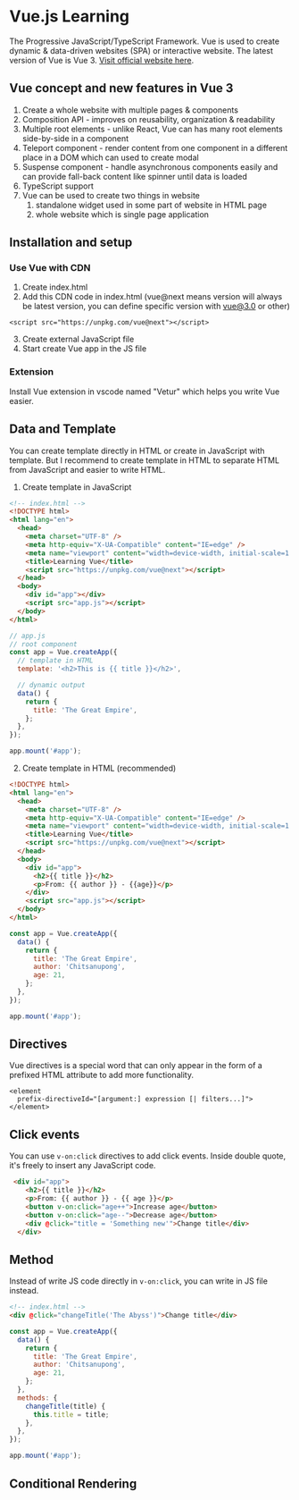# Vue.js Learning

The Progressive JavaScript/TypeScript Framework. Vue is used to create dynamic & data-driven websites (SPA) or interactive website. The latest version of Vue is Vue 3. [Visit official website here](https://vuejs.org/).

## Vue concept and new features in Vue 3

1. Create a whole website with multiple pages & components
2. Composition API - improves on reusability, organization & readability
3. Multiple root elements - unlike React, Vue can has many root elements side-by-side in a component
4. Teleport component - render content from one component in a different place in a DOM which can used to create modal
5. Suspense component - handle asynchronous components easily and can provide fall-back content like spinner until data is loaded
6. TypeScript support
7. Vue can be used to create two things in website
   1. standalone widget used in some part of website in HTML page
   2. whole website which is single page application

## Installation and setup

### Use Vue with CDN

1. Create index.html
2. Add this CDN code in index.html (vue@next means version will always be latest version, you can define specific version with vue@3.0 or other)

```
<script src="https://unpkg.com/vue@next"></script>
```

3. Create external JavaScript file
4. Start create Vue app in the JS file

### Extension

Install Vue extension in vscode named "Vetur" which helps you write Vue easier.

## Data and Template

You can create template directly in HTML or create in JavaScript with template. But I recommend to create template in HTML to separate HTML from JavaScript and easier to write HTML.

1. Create template in JavaScript

```html
<!-- index.html -->
<!DOCTYPE html>
<html lang="en">
  <head>
    <meta charset="UTF-8" />
    <meta http-equiv="X-UA-Compatible" content="IE=edge" />
    <meta name="viewport" content="width=device-width, initial-scale=1.0" />
    <title>Learning Vue</title>
    <script src="https://unpkg.com/vue@next"></script>
  </head>
  <body>
    <div id="app"></div>
    <script src="app.js"></script>
  </body>
</html>
```

```javascript
// app.js
// root component
const app = Vue.createApp({
  // template in HTML
  template: '<h2>This is {{ title }}</h2>',

  // dynamic output
  data() {
    return {
      title: 'The Great Empire',
    };
  },
});

app.mount('#app');
```

2. Create template in HTML (recommended)

```html
<!DOCTYPE html>
<html lang="en">
  <head>
    <meta charset="UTF-8" />
    <meta http-equiv="X-UA-Compatible" content="IE=edge" />
    <meta name="viewport" content="width=device-width, initial-scale=1.0" />
    <title>Learning Vue</title>
    <script src="https://unpkg.com/vue@next"></script>
  </head>
  <body>
    <div id="app">
      <h2>{{ title }}</h2>
      <p>From: {{ author }} - {{age}}</p>
    </div>
    <script src="app.js"></script>
  </body>
</html>
```

```javascript
const app = Vue.createApp({
  data() {
    return {
      title: 'The Great Empire',
      author: 'Chitsanupong',
      age: 21,
    };
  },
});

app.mount('#app');
```

## Directives

Vue directives is a special word that can only appear in the form of a prefixed HTML attribute to add more functionality.

```
<element
  prefix-directiveId="[argument:] expression [| filters...]">
</element>
```

## Click events

You can use `v-on:click` directives to add click events. Inside double quote, it's freely to insert any JavaScript code.

```HTML
 <div id="app">
    <h2>{{ title }}</h2>
    <p>From: {{ author }} - {{ age }}</p>
    <button v-on:click="age++">Increase age</button>
    <button v-on:click="age--">Decrease age</button>
    <div @click="title = 'Something new'">Change title</div>
  </div>
```

## Method

Instead of write JS code directly in `v-on:click`, you can write in JS file instead.

```HTML
<!-- index.html -->
<div @click="changeTitle('The Abyss')">Change title</div>
```

```javascript
const app = Vue.createApp({
  data() {
    return {
      title: 'The Great Empire',
      author: 'Chitsanupong',
      age: 21,
    };
  },
  methods: {
    changeTitle(title) {
      this.title = title;
    },
  },
});

app.mount('#app');
```

## Conditional Rendering
